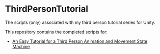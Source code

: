 # ThirdPersonTutorial
The scripts (only) associated with my third person tutorial series for Unity.

This repository contains the completed scripts for:
 - [An Easy Tutorial for a Third Person Animation and Movement State Machine](https://www.youtube.com/watch?v=GE6QjMtHV2M)
